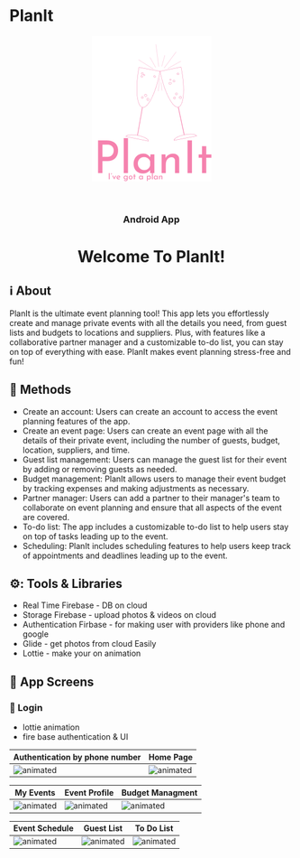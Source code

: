 # PlanIt
<p align="center"><img src="app/src/main/res/drawable/logo.png"></p>
<br/>
<h3 align="center">Android App</h3>
<h1 align="center">Welcome To PlanIt!</h1>


## :information_source: About 
PlanIt is the ultimate event planning tool!
This app lets you effortlessly create and manage private events with all the details you need, from guest lists and budgets to locations and suppliers.
Plus, with features like a collaborative partner manager and a customizable to-do list, you can stay on top of everything with ease.
PlanIt makes event planning stress-free and fun!
<br/>

## :space_invader: Methods
- Create an account: Users can create an account to access the event planning features of the app.
- Create an event page: Users can create an event page with all the details of their private event, including the number of guests, budget, location, suppliers, and time.
- Guest list management: Users can manage the guest list for their event by adding or removing guests as needed.
- Budget management: PlanIt allows users to manage their event budget by tracking expenses and making adjustments as necessary.
- Partner manager: Users can add a partner to their manager's team to collaborate on event planning and ensure that all aspects of the event are covered.
- To-do list: The app includes a customizable to-do list to help users stay on top of tasks leading up to the event.
- Scheduling: PlanIt includes scheduling features to help users keep track of appointments and deadlines leading up to the event.



## ⚙️: Tools & Libraries
- Real Time Firebase - DB on cloud
- Storage Firebase - upload photos & videos on cloud
- Authentication Firbase - for making user with providers like phone and google
- Glide - get photos from cloud Easily
- Lottie - make your on animation 

## :iphone: App Screens
### :calling: Login
- lottie animation
- fire base authentication & UI

|Authentication by phone number|Home Page|
|---|---|
|<img src="https://github.com/SharonFogel8/PlanItAll/blob/master/login.gif?raw=true" alt="animated"  height="480" width="216"/>|<img src="https://github.com/SharonFogel8/PlanItAll/blob/993246631ee4703c8bac909932af6307817c6636/home-page.jpeg?raw=true" alt="animated" height="480" width="216"/>


|My Events|Event Profile|Budget Managment
|---|---|---|
|<img src="https://github.com/SharonFogel8/PlanItAll/blob/993246631ee4703c8bac909932af6307817c6636/my-events.jpeg?raw=true" alt="animated" height="480" width="216"/>|<img src="https://github.com/SharonFogel8/PlanItAll/blob/993246631ee4703c8bac909932af6307817c6636/event-profile2.jpeg?raw=true" alt="animated" height="480" width="216"/>|<img src="https://github.com/SharonFogel8/PlanItAll/blob/993246631ee4703c8bac909932af6307817c6636/WhatsApp%20Image%202023-05-04%20at%2013.39.43.jpeg?raw=true" alt="animated" height="480" width="216"/>

|Event Schedule|Guest List|To Do List|
|---|---|---|
|<img src="https://github.com/SharonFogel8/PlanItAll/blob/993246631ee4703c8bac909932af6307817c6636/schedule.jpeg?raw=true" alt="animated" height="480" width="216"/>|<img src="https://github.com/SharonFogel8/PlanItAll/blob/993246631ee4703c8bac909932af6307817c6636/guest-list.jpeg?raw=true" alt="animated" height="480" width="216"/>|<img src="https://github.com/SharonFogel8/PlanItAll/blob/master/app/src/main/res/drawable/tdl.jpeg?raw=true" alt="animated" height="480" width="216"/>
